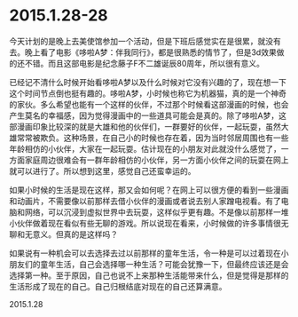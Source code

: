 2015.1.28-28
=============

今天计划的是晚上去美使馆参加一个活动，但是下班后感觉实在是很累，就没有去。晚上看了电影《哆啦A梦：伴我同行》，都是很熟悉的情节了，但是3d效果做的还不错。而且这部电影是纪念藤子F不二雄诞辰80周年，所以很有意义。

已经记不清什么时候开始看哆啦A梦以及什么时候对它没有兴趣的了，现在想一下这个时间节点倒也挺有趣的。哆啦A梦，小时候也称它为机器猫，真的是一个神奇的家伙。多么希望也能有一个这样的伙伴，不过那个时候看这部漫画的时候，也会产生莫名的幸福感，因为觉得漫画中的一些道具可能会是真的。除了哆啦A梦，这部漫画印象比较深的就是大雄和他的伙伴们，一群要好的伙伴，一起玩耍，虽然大雄常常被欺负。这种场景，在自己小的时候也存在着，因为当时邻居周围也有一些年龄相仿的小伙伴，大家在一起玩耍。估计现在的小朋友对此就没什么感觉了，一方面家庭周边很难会有一群年龄相仿的小伙伴，另一方面小伙伴之间的玩耍在网上就可以进行了。所以想到这里，感觉自己还蛮幸运的。

如果小时候的生活是现在这样，那又会如何呢？在网上可以很方便的看到一些漫画和动画片，不需要像以前那样去借小伙伴的漫画或者说去别人家蹭电视看。有了电脑和网络，可以沉浸到虚拟世界中去玩耍，这样似乎更有趣。不是像以前那样一堆小伙伴做着现在看似有些无聊的游戏。所以说现在看来，小时候做的许多事情很无聊和无意义。但真的是这样吗？

如果说有一种机会可以去选择去过以前那样的童年生活，令一种是可以过着现在小朋友们的童年生活，自己会选择哪一种生活？可能会犹豫一下，但最终应该还是会选择第一种。至于原因，自己也说不上来那种生活能带来什么，但是觉得是那样的生活形成了现在的自己。自己归根结底对现在的自己还算满意。

2015.1.28